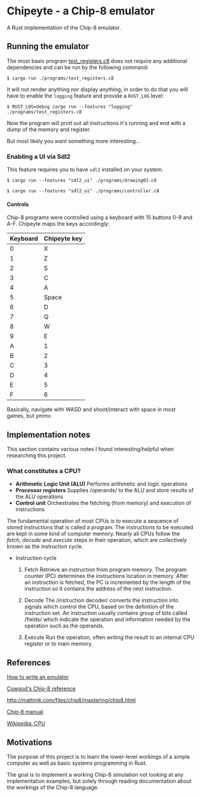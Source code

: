 # Chipeyte - a Chip-8 emulator

A Rust implementation of the Chip-8 emulator.

## Running the emulator

The most basic program [test_registers.c8](./programs/test_registers.c8) does not require any additional dependencies and can be run by the following command:

``` shell
$ cargo run ./programs/test_registers.c8
```

It will not render anything nor display anything, in order to do that you will have to enable the `logging` feature and provide a `RUST_LOG` level:

``` shell
$ RUST_LOG=debug cargo run --features "logging" ./programs/test_registers.c8
```

Now the program will print out all instructions it's running and end with a dump of the memory and register.

But most likely you want something more interesting...

### Enabling a UI via Sdl2

This feature requires you to have `sdl2` installed on your system.

``` shell
$ cargo run --features "sdl2_ui" ./programs/drawing02.c8
```

``` shell
$ cargo run --features "sdl2_ui" ./programs/controller.c8
```

#### Controls

Chip-8 programs were controlled using a keyboard with 15 buttons 0-9 and A-F. Chipeyte maps the keys accordingly:

| Keyboard | Chipeyte key |
| -------- | ------------ |
| 0        | X            |
| 1        | Z            |
| 2        | S            |
| 3        | C            |
| 4        | A            |
| 5        | Space        |
| 6        | D            |
| 7        | Q            |
| 8        | W            |
| 9        | E            |
| A        | 1            |
| B        | 2            |
| C        | 3            |
| D        | 4            |
| E        | 5            |
| F        | 6            |

Basically, navigate with WASD and shoot/interact with space in most games, but ymmv.

## Implementation notes

This section contains various notes I found interesting/helpful when researching this project.

### What constitutes a CPU?

- **Arithmetic Logic Unit (ALU)** Performs arithmetic and logic operations
- **Processor registers** Supplies /operands/ to the ALU and store results of the ALU operations
- **Control unit** Orchestrates the fetching (from memory) and execution of instructions

The fundamental operation of most CPUs is to execute a sequence of stored instructions that is called a program. The instructions to be executed are kept in some kind of computer memory. Nearly all CPUs follow the *fetch*, *decode* and *execute* steps in their operation, which are collectively known as the instruction cycle.

- Instruction cycle

  1. Fetch
     Retrieve an instruction from program memory. The program counter (PC) determines the instructions location in memory. After an instruction is fetched, the PC is incremented by the length of the instruction so it contains the address of the next instruction.

  2. Decode
     The /instruction decoder/ converts the instruction into signals which control the CPU, based on the definition of the instruction set. An instruction usually contains group of bits called /fields/ which indicate the operation and information needed by the operation such as the operands.

  3. Execute
     Run the operation, often writing the result to an internal CPU register or to main memory.

## References

[How to write an emulator](http://www.emulation.org/EMUL8/HOWTO.html)

[Cowgod's Chip-8 reference](http://devernay.free.fr/hacks/chip8/C8TECH10.HTM)

<http://mattmik.com/files/chip8/mastering/chip8.html>

[Chip-8 manual](https://storage.googleapis.com/wzukusers/user-34724694/documents/5c83d6a5aec8eZ0cT194/CHIP-8%20Classic%20Manual%20Rev%201.3.pdf)

[Wikipedia: CPU](https://en.wikipedia.org/wiki/Central_processing_unit)

## Motivations

The purpose of this project is to learn the lower-level workings of a simple computer as well as basic systems programming in Rust.

The goal is to implement a working Chip-8 simulation not looking at any implementation examples, but solely through reading documentation about the workings of the Chip-8 language.
